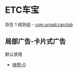 # ETC车宝

存在 1 规则组 - [com.uroad.carclub](/src/apps/com.uroad.carclub.ts)

## 局部广告-卡片式广告

默认禁用

- [快照-0](https://i.gkd.li/i/13800067)
